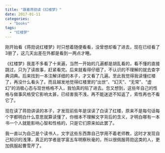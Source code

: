 ```yaml
---
title: "跟着蒋勋读《红楼梦》"
date: 2017-01-11
categories: 
  - "books"
tags: 
  - "红楼梦"
---
```


​刚开始看《蒋勋说红楼梦》时只想着随便看看，没曾想却看了进去，现在已经看了3册了，这几天出差在外都是看到一两点才睡。

《红楼梦》我差不多看了十来遍，当然一开始的几遍都是胡乱看的，看不懂的直接跳过，只为了读故事，赶紧看完。后来就看得仔细了，不认识的不理解的就去查字典词典。后来找到一本注解详细的本子，才又看了几遍。至此我觉得我读懂红楼了，再没什么看头了。而且越发地觉得红楼里的“出世”、“幻灭”、“无常”、“虚幻”的消极心态与现世格格不入，我怕真的陷了进去。忽又想到，这些年自己的性格与做事风格受它影响太甚，已经害我不浅，再不能迷途不知返了，索性再也不看它了。

现在读了蒋勋讲读的本子，才发现前些年是误读了白读了红楼，原来不是每句话每个字都明白什么意思就算读懂了，你根本不理解文字背后的含义，才明白哪有一本书一个人就能影响心智和性格的，只是它们原来如此罢了。

我一直以为自己是个读书人，文字这些东西靠自己学用不着老师教，这时才发现自己知识的浅薄，真正的学者是学富五车明察秋毫的，所以很佩服蒋勋这类的人，更加佩服起曹雪芹了。
